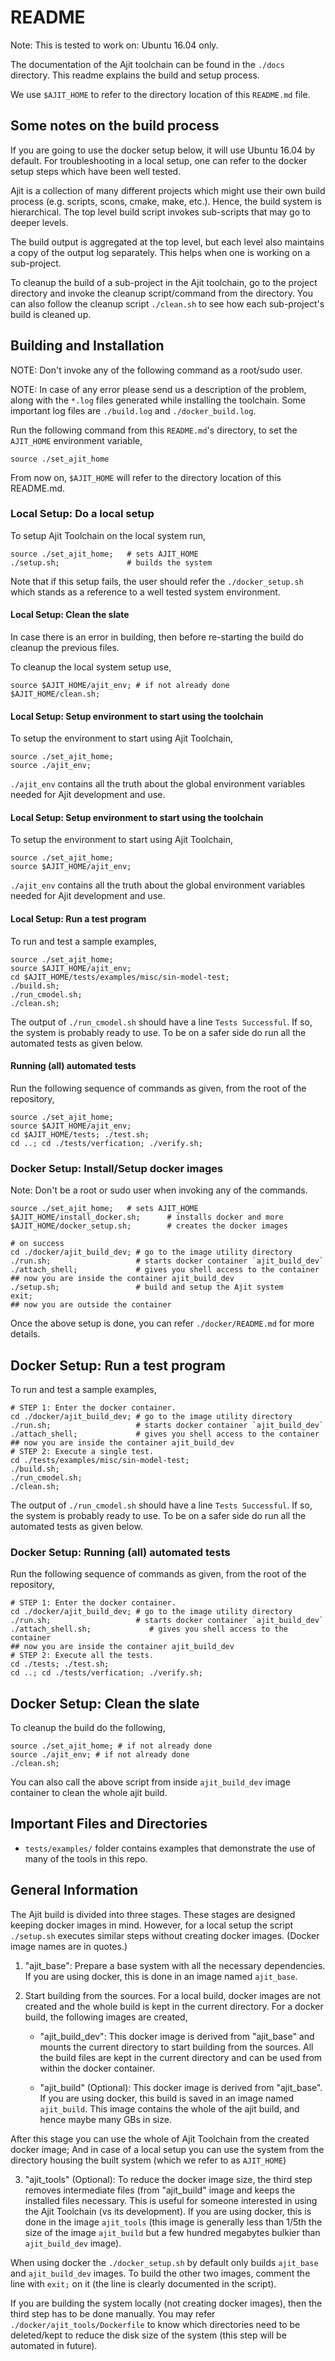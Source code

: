 README
=============
Note: This is tested to work on: Ubuntu 16.04 only.

The documentation of the Ajit toolchain can be found in the
`./docs` directory. This readme explains the build and setup process.

We use `$AJIT_HOME` to refer to the directory location of this `README.md` file.


Some notes on the build process
----------------------------------

If you are going to use the docker setup below,
it will use Ubuntu 16.04 by default.
For troubleshooting in a local setup, one can refer to the
docker setup steps which have been well tested.

Ajit is a collection of many different projects which
might use their own build process (e.g. scripts, scons, cmake, make, etc.).
Hence, the build system is hierarchical.
The top level build script invokes sub-scripts
that may go to deeper levels.

The build output is aggregated at the top level,
but each level also maintains a copy of the output log
separately. This helps when one is working on a sub-project.

To cleanup the build of a sub-project in the Ajit toolchain,
go to the project directory and invoke the cleanup script/command
from the directory.
You can also follow the cleanup script `./clean.sh` to see how each
sub-project's build is cleaned up.


## Building and Installation

NOTE: Don't invoke any of the following command as a root/sudo user.

NOTE: In case of any error please send us a description of the problem,
along with the `*.log` files generated while installing the toolchain.
Some important log files are `./build.log` and `./docker_build.log`.

Run the following command from this `README.md`'s directory,
to set the `AJIT_HOME` environment variable,

    source ./set_ajit_home

From now on, `$AJIT_HOME` will refer to the directory location of this README.md.


### Local Setup: Do a local setup

To setup Ajit Toolchain on the local system run,

    source ./set_ajit_home;   # sets AJIT_HOME
    ./setup.sh;               # builds the system

Note that if this setup fails, the user should
refer the `./docker_setup.sh` which stands as a
reference to a well tested system environment.

#### Local Setup: Clean the slate

In case there is an error in building, then
before re-starting the build do cleanup the previous files.

To cleanup the local system setup use,

    source $AJIT_HOME/ajit_env; # if not already done
    $AJIT_HOME/clean.sh;


#### Local Setup: Setup environment to start using the toolchain

To setup the environment to start using Ajit Toolchain,

    source ./set_ajit_home;
    source ./ajit_env;

`./ajit_env` contains all the truth about the global
environment variables needed for Ajit development and use.


#### Local Setup: Setup environment to start using the toolchain

To setup the environment to start using Ajit Toolchain,

    source ./set_ajit_home;
    source $AJIT_HOME/ajit_env;

`./ajit_env` contains all the truth about the global
environment variables needed for Ajit development and use.


#### Local Setup: Run a test program

To run and test a sample examples,

    source ./set_ajit_home;
    source $AJIT_HOME/ajit_env;
    cd $AJIT_HOME/tests/examples/misc/sin-model-test;
    ./build.sh;
    ./run_cmodel.sh;
    ./clean.sh;

The output of `./run_cmodel.sh` should have a line `Tests Successful`.
If so, the system is probably ready to use.
To be on a safer side do run all the automated tests as given below.

#### Running (all) automated tests

Run the following sequence of commands as given,
from the root of the repository,

    source ./set_ajit_home;
    source $AJIT_HOME/ajit_env;
    cd $AJIT_HOME/tests; ./test.sh;
    cd ..; cd ./tests/verfication; ./verify.sh;



### Docker Setup: Install/Setup docker images

Note: Don't be a root or sudo user when invoking any of the commands.

    source ./set_ajit_home;   # sets AJIT_HOME
    $AJIT_HOME/install_docker.sh;      # installs docker and more
    $AJIT_HOME/docker_setup.sh;        # creates the docker images 

    # on success
    cd ./docker/ajit_build_dev; # go to the image utility directory
    ./run.sh;                   # starts docker container `ajit_build_dev`
    ./attach_shell;             # gives you shell access to the container
    ## now you are inside the container ajit_build_dev
    ./setup.sh;                 # build and setup the Ajit system
    exit;
    ## now you are outside the container

Once the above setup is done, you can refer `./docker/README.md` for more details.

## Docker Setup: Run a test program

To run and test a sample examples,

    # STEP 1: Enter the docker container.
    cd ./docker/ajit_build_dev; # go to the image utility directory
    ./run.sh;                   # starts docker container `ajit_build_dev`
    ./attach_shell;             # gives you shell access to the container
    ## now you are inside the container ajit_build_dev
    # STEP 2: Execute a single test.
    cd ./tests/examples/misc/sin-model-test;
    ./build.sh;
    ./run_cmodel.sh;
    ./clean.sh;

The output of `./run_cmodel.sh` should have a line `Tests Successful`.
If so, the system is probably ready to use.
To be on a safer side do run all the automated tests as given below.

### Docker Setup: Running (all) automated tests

Run the following sequence of commands as given,
from the root of the repository,

    # STEP 1: Enter the docker container.
    cd ./docker/ajit_build_dev; # go to the image utility directory
    ./run.sh;                   # starts docker container `ajit_build_dev`
    ./attach_shell.sh;             # gives you shell access to the container
    ## now you are inside the container ajit_build_dev
    # STEP 2: Execute all the tests.
    cd ./tests; ./test.sh;
    cd ..; cd ./tests/verfication; ./verify.sh;


## Docker Setup: Clean the slate

To cleanup the build do the following,

    source ./set_ajit_home; # if not already done
    source ./ajit_env; # if not already done
    ./clean.sh;

You can also call the above script from inside
`ajit_build_dev` image container to clean the
whole ajit build. 


## Important Files and Directories

* `tests/examples/` folder contains examples that demonstrate the
  use of many of the tools in this repo.



General Information
------------------

The Ajit build is divided into three stages.
These stages are designed keeping docker images in mind.
However, for a local setup the script `./setup.sh` executes
similar steps without creating docker images.
(Docker image names are in quotes.)

1. "ajit\_base":
   Prepare a base system with all the necessary
   dependencies. If you are using docker,
   this is done in an image named `ajit_base`.

2. Start building from the sources. For a local build,
   docker images are not created and the whole build
   is kept in the current directory. For a docker build,
   the following images are created,

    * "ajit\_build\_dev":
      This docker image is derived from "ajit\_base"
      and mounts the current directory to start building
      from the sources. All the build files are kept in the
      current directory and can be used from within the docker
      container.
      
    * "ajit\_build" (Optional):
      This docker image is derived from "ajit\_base".
      If you are using docker, this build is saved
      in an image named `ajit_build`.
      This image contains the whole of the ajit build,
      and hence maybe many GBs in size.

After this stage you can use the whole of Ajit Toolchain
from the created docker image;
And in case of a local setup you can use the system from
the directory housing the built system (which we refer
to as `AJIT_HOME`)

3. "ajit\_tools" (Optional):
   To reduce the docker image size, the third step 
   removes intermediate files (from "ajit\_build" image 
   and keeps the installed files necessary.
   This is useful for someone interested
   in using the Ajit Toolchain (vs its development).
   If you are using docker, this is done in the image
   `ajit_tools` (this image is generally less than
   1/5th the size of the image `ajit_build` but
   a few hundred megabytes bulkier than `ajit_build_dev` image).

When using docker the `./docker_setup.sh` by default
only builds `ajit_base` and `ajit_build_dev` images.
To build the other two images, comment the line with
`exit;` on it (the line is clearly documented in the script).

If you are building the system locally (not creating docker images),
then the third step has to be done manually.
You may refer `./docker/ajit_tools/Dockerfile` to know
which directories need to be deleted/kept to reduce the 
disk size of the system (this step will be automated in future).


